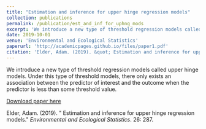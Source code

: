 ```yaml
---
title: "Estimation and inference for upper hinge regression models"
collection: publications
permalink: /publication/est_and_inf_for_uphng_mods
excerpt: 'We introduce a new type of threshold regression models called upper hinge models. Under this type of threshold models, there only exists an association between the predictor of interest and the outcome when the predictor is less than some threshold value.'
date: 2019-10-01
venue: 'Environmental and Ecological Statistics'
paperurl: 'http://academicpages.github.io/files/paper1.pdf'
citation: 'Elder, Adam. (2019). &quot; Estimation and inference for upper hinge regression models.&quot; <i>Environmental and Ecological Statistics</i>. 26: 287.'
---
```


We introduce a new type of threshold regression models called upper hinge models. Under this type of threshold models, there only exists an association between the predictor of interest and the outcome when the predictor is less than some threshold value.

[Download paper here](https://link.springer.com/article/10.1007%2Fs10651-019-00428-1)

Elder, Adam. (2019). &quot; Estimation and inference for upper hinge regression models.&quot; <i>Environmental and Ecological Statistics</i>. 26: 287.


